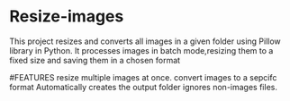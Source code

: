 # Resize-images
This project resizes and converts all images in a given folder using Pillow library in Python.
It processes images in batch mode,resizing them to a fixed size and saving them in a chosen format

#FEATURES
resize multiple images at once.
convert images to a sepcifc format
Automatically creates the output folder
ignores non-images files.
